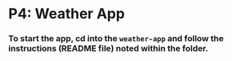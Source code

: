 # P4: Weather App
### To start the app, cd into the `weather-app` and follow the instructions (README file) noted within the folder.
